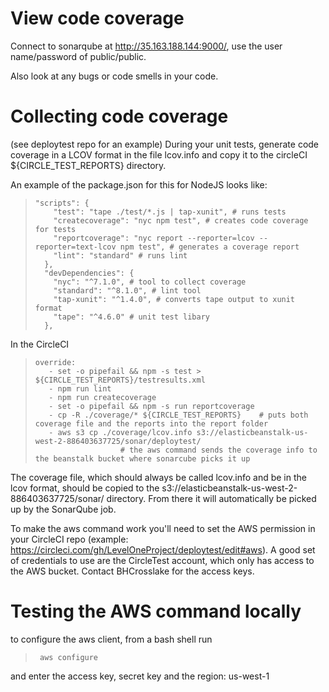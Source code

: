 # View code coverage
Connect to sonarqube at http://35.163.188.144:9000/, use the user name/password of public/public.

Also look at any bugs or code smells in your code. 

# Collecting code coverage
(see deploytest repo for an example)
During your unit tests, generate code coverage in a LCOV format in the file lcov.info and copy it to the circleCI ${CIRCLE_TEST_REPORTS} directory.

An example of the package.json for this for NodeJS looks like:
>     "scripts": {
>         "test": "tape ./test/*.js | tap-xunit", # runs tests
>         "createcoverage": "nyc npm test", # creates code coverage for tests
>         "reportcoverage": "nyc report --reporter=lcov --reporter=text-lcov npm test", # generates a coverage report
>         "lint": "standard" # runs lint
>       },
>       "devDependencies": {
>         "nyc": "^7.1.0", # tool to collect coverage
>         "standard": "^8.1.0", # lint tool
>         "tap-xunit": "^1.4.0", # converts tape output to xunit format
>         "tape": "^4.6.0" # unit test libary
>       },

In the CircleCI
>     override:
>        - set -o pipefail && npm -s test > ${CIRCLE_TEST_REPORTS}/testresults.xml
>        - npm run lint
>        - npm run createcoverage
>        - set -o pipefail && npm -s run reportcoverage
>        - cp -R ./coverage/* ${CIRCLE_TEST_REPORTS}    # puts both coverage file and the reports into the report folder
>        - aws s3 cp ./coverage/lcov.info s3://elasticbeanstalk-us-west-2-886403637725/sonar/deploytest/
>                        # the aws command sends the coverage info to the beanstalk bucket where sonarcube picks it up

The coverage file, which should always be called lcov.info and be in the lcov format, should be copied to the s3://elasticbeanstalk-us-west-2-886403637725/sonar/<repo name> directory. From there it will automatically be picked up by the SonarQube job.

To make the aws command work you'll need to set the AWS permission in your CircleCI repo (example: https://circleci.com/gh/LevelOneProject/deploytest/edit#aws). A good set of credentials to use are the CircleTest account, which only has access to the AWS bucket. Contact BHCrosslake for the access keys.

# Testing the AWS command locally
to configure the aws client, from a bash shell run 
>      aws configure 
and enter the access key, secret key and the region: us-west-1





